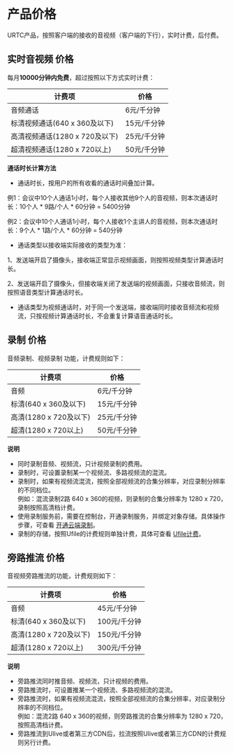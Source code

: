 # 产品价格

URTC产品，按照客户端的接收的音视频（客户端的下行），实时计费，后付费。

## 实时音视频 价格

每月**10000分钟内免费**，超过按照以下方式实时计费：

|计费项 | 价格 |
| - | - |
|音频通话 | 6元/千分钟  |
|标清视频通话(640 x 360及以下) | 15元/千分钟  |
|高清视频通话(1280 x 720及以下)  | 25元/千分钟  |
|超清视频通话(1280 x 720以上) | 50元/千分钟  |

**通话时长计算方法**  

 -  通话时长，按用户的所有收看的通话时间叠加计算。  

例1：会议中10个人通话1小时，每个人接收其他9个人的音视频，则本次通话时长：10个人 * 9路/个人 * 60分钟 = 5400分钟    

例2：会议中10个人通话1小时，每个人接收1个主讲人的音视频，则本次通话时长：9个人 * 1路/个人 * 60分钟 = 540分钟  

 -  通话类型以接收端实际接收的类型为准：  
 
1、发送端开启了摄像头，接收端正常显示视频画面，则按照视频类型计算通话时长。  

2、发送端开启了摄像头，但接收端关闭了发送端的视频画面，只接收音频流，则按照语音类型计算通话时长。  

 -  通话类型为视频通话时，对于同一个发送端，接收端同时接收音频流和视频流，只按视频计算通话时长，不会重复计算语音通话时长。




## 录制 价格

音频录制、视频录制 功能，计费规则如下：
 

|计费项                           | 价格                                                                  |
| --------------------------- | ----------------------------------------------------------------------- |
|音频                            | 6元/千分钟                                                              |
|标清(640 x 360及以下)            | 15元/千分钟                                                             |
|高清(1280 x 720及以下)           | 25元/千分钟                                                             |
|超清(1280 x 720以上)             | 50元/千分钟                                                             |

**说明** 

 -  同时录制音频、视频流，只计视频录制的费用。 
 -  录制时，可设置录制某一个视频流、多路视频流的混流。
 -  录制时，如果有视频流混流，按照全部视频流的合集分辨率，对应录制分辨率的不同档位。    
    例如：混流录制2路 640 x 360的视频，则录制的合集分辨率为 1280 x 720，录制按照高清档计费。     
 -  使用录制服务前，需要在控制台，开通录制服务，并绑定对象存储。具体操作步骤，可查看 [开通云端录制](video/urtc/cloudRecord/openRecord)。
 -  录制的存储，按照Ufile的计费规则单独计费，具体可查看 [Ufile计费](https://docs.ucloud.cn/storage_cdn/ufile/bill/new)。
 
 ## 旁路推流 价格

音视频旁路推流的功能，计费规则如下：


|计费项 | 价格 |
| -| - |
|音频                            | 45元/千分钟                                                              |
|标清(640 x 360及以下)            | 100元/千分钟                                                             |
|高清(1280 x 720及以下)           | 150元/千分钟                                                             |
|超清(1280 x 720以上)             | 300元/千分钟                                                             |

**说明** 

 -  旁路推流同时推音频、视频流，只计视频的费用。 
 -  旁路推流时，可设置推某一个视频流、多路视频流的混流。
 -  旁路推流时，如果有视频流混流，按照全部视频流的合集分辨率，对应录制分辨率的不同档位。    
    例如：混流2路 640 x 360的视频，则旁路推流的合集分辨率为 1280 x 720，按照高清档计费。 
 -  旁路推流到Ulive或者第三方CDN后，拉流按照Ulive或者第三方CDN的计费规则另行计费。
